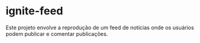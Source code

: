 # ignite-feed

Este projeto envolve a reprodução de um feed de notícias onde os usuários podem publicar e comentar publicações.
